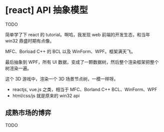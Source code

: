 # [react] API 抽象模型

TODO

简单学了下 react 的 tutorial。啊哈，我发现 web 前端的开发生态，和当年 win32 鼎盛时期有点像。

MFC、Borload C++ 的 BCL 以及 WinForm、WPF。框架满天飞。

最后抽象到 WPF，所有 UI 数据，变成了一颗数据树，然后整个渲染框架把整个树渲染一遍。

这个 3D 游戏中，渲染一个 3D 场景节点树，一模一样呀。

 * reactjs, vue.js 之类，相当于 MFC、Borland C++ BCL、WinForm、WPF
 * html/css/js 就是原来的 win32 api

## 成熟市场的博弈

TODO